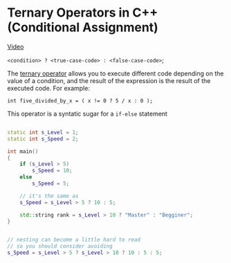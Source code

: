 # Ternary Operators in C++ (Conditional Assignment)

[Video](https://www.youtube.com/watch?v=ezqsL-st8qg&index=37&list=PLlrATfBNZ98dudnM48yfGUldqGD0S4FFb)

`<condition> ? <true-case-code> : <false-case-code>`;

The [ternary operator](https://www.cprogramming.com/reference/operators/ternary-operator.html) allows you to execute different code depending on the value of a condition, and the result of the expression is the result of the executed code. For example:

`int five_divided_by_x = ( x != 0 ? 5 / x : 0 );`

This operator is a syntatic sugar for a `if-else` statement

```cpp

static int s_Level = 1;
static int s_Speed = 2;

int main()
{
    if (s_Level > 5)
        s_Speed = 10;
    else
        s_Speed = 5;

    // it's the same as
    s_Speed = s_Level > 5 ? 10 : 5;

    std::string rank = s_Level > 10 ? "Master" : "Begginer";
}
```

```cpp

// nesting can become a little hard to read
// so you should consider avoiding
s_Speed = s_Level > 5 ? s_Level > 10 ? 10 : 5 : 5;

```